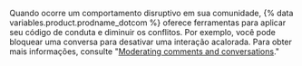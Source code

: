 Quando ocorre um comportamento disruptivo em sua comunidade, {% data variables.product.prodname_dotcom %} oferece ferramentas para aplicar seu código de conduta e diminuir os conflitos. Por exemplo, você pode bloquear uma conversa para desativar uma interação acalorada. Para obter mais informações, consulte "[Moderating comments and conversations](/github/building-a-strong-community/moderating-comments-and-conversations)."
